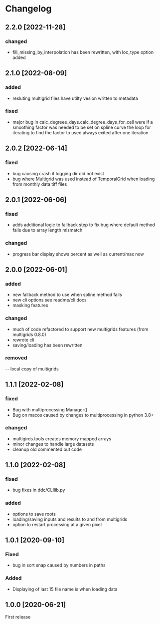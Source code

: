 # Changelog

## 2.2.0 [2022-11-28]
### changed
- fill_missing_by_interpolation has been rewritten, with loc_type option added


## 2.1.0 [2022-08-09]
### added
- resluting multigrid files have utilty vesion written to metadata

### fixed
- major bug in calc_degreee_days.calc_degree_days_for_cell were if a smoothing 
factor was needed to be set on spline curve the loop for iterating to find the 
factor to used always exited after one iteration


## 2.0.2 [2022-06-14]
### fixed
- bug causing crash if logging dir did not exist
- bug where Multigrid was used instead of TemporalGrid when loading 
  from monthly data tiff files  

## 2.0.1 [2022-06-06]
### fixed
- adds additional logic to fallback step to fix bug where default method fails
  due to array length mismatch

### changed 
- progress bar display shows percent as well as current/max now


## 2.0.0 [2022-06-01]
### added 
- new fallback method to use when spline method fails
- new cli options see readme/cli docs
- masking features

### changed
- much of code refactored to support new multigrids features (from multigrids 0.8.0)
- rewrote cli
- saving/loading has been rewritten

### removed
-- local copy of multigrids

## 1.1.1 [2022-02-08]
### fixed
- Bug with multiprocessing Manager()
- Bug on macos caused by changes to multiprocessing in python 3.8+

### changed
- multigirds.tools creates memory mapped arrays
- minor changes to handle large datasets
- cleanup old commented out code

## 1.1.0 [2022-02-08] 
### fixed 
- bug fixes in ddc/CLIlib.py

### added
- options to save roots
- loading/saving inputs and results to and from multigrids
- option to restart processing at a given pixel

## 1.0.1 [2020-09-10]
### Fixed 
- bug in sort snap caused by numbers in paths

### Added
- Displaying of last 15 file name is when loading data

## 1.0.0 [2020-06-21]
First release  
